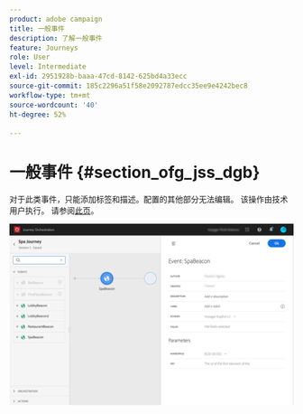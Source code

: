 ```yaml
---
product: adobe campaign
title: 一般事件
description: 了解一般事件
feature: Journeys
role: User
level: Intermediate
exl-id: 2951928b-baaa-47cd-8142-625bd4a33ecc
source-git-commit: 185c2296a51f58e2092787edcc35ee9e4242bec8
workflow-type: tm+mt
source-wordcount: '40'
ht-degree: 52%

---
```


# 一般事件 {#section_ofg_jss_dgb}

对于此类事件，只能添加标签和描述。配置的其他部分无法编辑。 该操作由技术用户执行。 请参阅[此页](../event/about-events.md)。

![](../assets/general-events.png)

